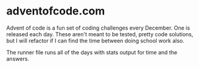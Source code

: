 # adventofcode.com

Advent of code is a fun set of coding challenges every December. One is released each day. These aren't meant to be tested, pretty code solutions, but I will refactor if I can find the time between doing school work also.


The runner file runs all of the days with stats output for time and the answers.
